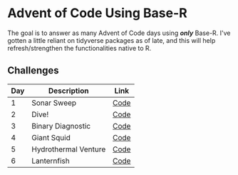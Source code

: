 # Advent of Code Using Base-R

The goal is to answer as many Advent of Code days using ***only*** Base-R. I've gotten a little reliant on tidyverse packages as of late, and this will help refresh/strengthen 
the functionalities native to R. 

## Challenges

| Day | Description | Link
| --- | --- | ---
| 1 | Sonar Sweep | [Code](https://github.com/basilkhuder/Advent_of_Code_2021/blob/main/day1.R)
| 2 | Dive! | [Code](https://github.com/basilkhuder/Advent_of_Code_2021/blob/main/day2.R)
| 3 | Binary Diagnostic | [Code](https://github.com/basilkhuder/Advent_of_Code_2021/blob/main/day3.R)
| 4 | Giant Squid  | [Code](https://github.com/basilkhuder/Advent_of_Code_2021/blob/main/day4.R)
| 5 | Hydrothermal Venture  | [Code](https://github.com/basilkhuder/Advent_of_Code_2021/blob/main/day5.R)
| 6 | Lanternfish  | [Code](https://github.com/basilkhuder/Advent_of_Code_2021/blob/main/day6.R)
